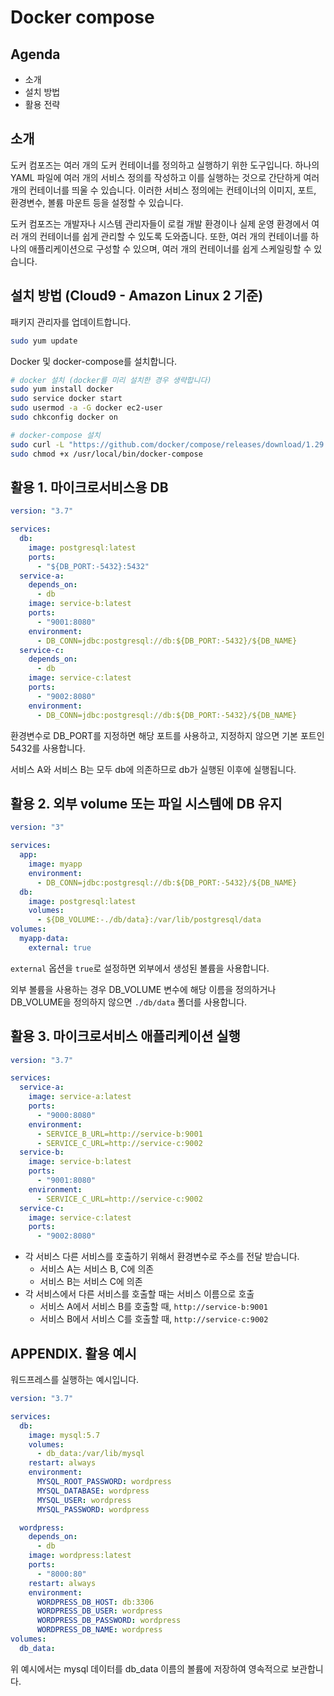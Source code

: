 # Docker compose

## Agenda

- 소개
- 설치 방법
- 활용 전략

## 소개

도커 컴포즈는 여러 개의 도커 컨테이너를 정의하고 실행하기 위한 도구입니다. 하나의 YAML 파일에 여러 개의 서비스 정의를 작성하고 이를 실행하는 것으로 간단하게 여러 개의 컨테이너를 띄울 수 있습니다. 이러한 서비스 정의에는 컨테이너의 이미지, 포트, 환경변수, 볼륨 마운트 등을 설정할 수 있습니다.

도커 컴포즈는 개발자나 시스템 관리자들이 로컬 개발 환경이나 실제 운영 환경에서 여러 개의 컨테이너를 쉽게 관리할 수 있도록 도와줍니다. 또한, 여러 개의 컨테이너를 하나의 애플리케이션으로 구성할 수 있으며, 여러 개의 컨테이너를 쉽게 스케일링할 수 있습니다.

## 설치 방법 (Cloud9 - Amazon Linux 2 기준)

패키지 관리자를 업데이트합니다.

```bash
sudo yum update
```

Docker 및 docker-compose를 설치합니다.

```bash
# docker 설치 (docker를 미리 설치한 경우 생략합니다)
sudo yum install docker
sudo service docker start
sudo usermod -a -G docker ec2-user
sudo chkconfig docker on

# docker-compose 설치
sudo curl -L "https://github.com/docker/compose/releases/download/1.29.2/docker-compose-$(uname -s)-$(uname -m)" -o /usr/local/bin/docker-compose
sudo chmod +x /usr/local/bin/docker-compose
```

## 활용 1. 마이크로서비스용 DB

```yaml
version: "3.7"

services:
  db:
    image: postgresql:latest
    ports:
      - "${DB_PORT:-5432}:5432"
  service-a:
    depends_on:
      - db
    image: service-b:latest
    ports:
      - "9001:8080"
    environment:
      - DB_CONN=jdbc:postgresql://db:${DB_PORT:-5432}/${DB_NAME}
  service-c:
    depends_on:
      - db
    image: service-c:latest
    ports:
      - "9002:8080"
    environment:
      - DB_CONN=jdbc:postgresql://db:${DB_PORT:-5432}/${DB_NAME}
```

환경변수로 DB_PORT를 지정하면 해당 포트를 사용하고, 지정하지 않으면 기본 포트인 5432를 사용합니다.

서비스 A와 서비스 B는 모두 db에 의존하므로 db가 실행된 이후에 실행됩니다.

## 활용 2. 외부 volume 또는 파일 시스템에 DB 유지

```yaml
version: "3"

services:
  app:
    image: myapp
    environment:
      - DB_CONN=jdbc:postgresql://db:${DB_PORT:-5432}/${DB_NAME}
  db:
    image: postgresql:latest
    volumes:
      - ${DB_VOLUME:-./db/data}:/var/lib/postgresql/data
volumes:
  myapp-data:
    external: true
```

`external` 옵션을 `true`로 설정하면 외부에서 생성된 볼륨을 사용합니다.

외부 볼륨을 사용하는 경우 DB_VOLUME 변수에 해당 이름을 정의하거나 DB_VOLUME을 정의하지 않으면 `./db/data` 폴더를 사용합니다.

## 활용 3. 마이크로서비스 애플리케이션 실행

```yaml
version: "3.7"

services:
  service-a:
    image: service-a:latest
    ports:
      - "9000:8080"
    environment:
      - SERVICE_B_URL=http://service-b:9001
      - SERVICE_C_URL=http://service-c:9002
  service-b:
    image: service-b:latest
    ports:
      - "9001:8080"
    environment:
      - SERVICE_C_URL=http://service-c:9002
  service-c:
    image: service-c:latest
    ports:
      - "9002:8080"
```

- 각 서비스 다른 서비스를 호출하기 위해서 환경변수로 주소를 전달 받습니다.
  - 서비스 A는 서비스 B, C에 의존
  - 서비스 B는 서비스 C에 의존
- 각 서비스에서 다른 서비스를 호출할 때는 서비스 이름으로 호출
  - 서비스 A에서 서비스 B를 호출할 때, `http://service-b:9001`
  - 서비스 B에서 서비스 C를 호출할 때, `http://service-c:9002`

## APPENDIX. 활용 예시

워드프레스를 실행하는 예시입니다.

```yaml
version: "3.7"

services:
  db:
    image: mysql:5.7
    volumes:
      - db_data:/var/lib/mysql
    restart: always
    environment:
      MYSQL_ROOT_PASSWORD: wordpress
      MYSQL_DATABASE: wordpress
      MYSQL_USER: wordpress
      MYSQL_PASSWORD: wordpress

  wordpress:
    depends_on:
      - db
    image: wordpress:latest
    ports:
      - "8000:80"
    restart: always
    environment:
      WORDPRESS_DB_HOST: db:3306
      WORDPRESS_DB_USER: wordpress
      WORDPRESS_DB_PASSWORD: wordpress
      WORDPRESS_DB_NAME: wordpress
volumes:
  db_data:
```

위 예시에서는 mysql 데이터를 db_data 이름의 볼륨에 저장하여 영속적으로 보관합니다.
